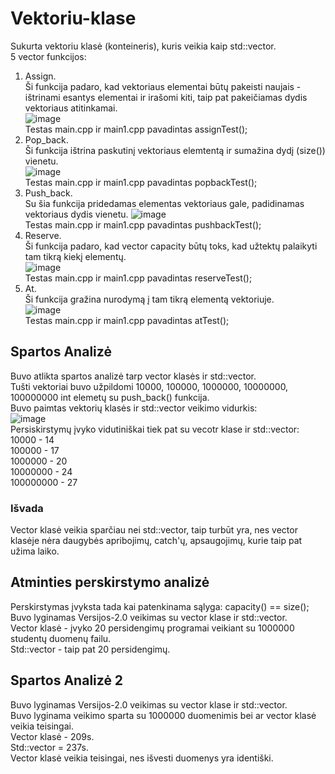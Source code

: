 # Vektoriu-klase  
Sukurta vektoriu klasė (konteineris), kuris veikia kaip std::vector.  
5 vector funkcijos:
1. Assign.  
Ši funkcija padaro, kad vektoriaus elementai būtų pakeisti naujais - ištrinami esantys elementai ir irašomi kiti, taip pat pakeičiamas dydis vektoriaus atitinkamai.  
![image](https://user-images.githubusercontent.com/79039786/119896229-6f8c9700-bf47-11eb-930a-dbdb899a2c70.png)    
Testas main.cpp ir main1.cpp pavadintas assignTest();  
2. Pop_back.  
Ši funkcija ištrina paskutinį vektoriaus elemtentą ir sumažina dydį (size()) vienetu.  
![image](https://user-images.githubusercontent.com/79039786/119896255-76b3a500-bf47-11eb-9cab-b4f700d65a7e.png)   
Testas main.cpp ir main1.cpp pavadintas popbackTest();  
3. Push_back.  
Su šia funkcija pridedamas elementas vektoriaus gale, padidinamas vektoriaus dydis vienetu.
![image](https://user-images.githubusercontent.com/79039786/119896289-7fa47680-bf47-11eb-9707-9fe99377fe4f.png)  
Testas main.cpp ir main1.cpp pavadintas pushbackTest();  
4. Reserve.  
Ši funkcija padaro, kad vector capacity būtų toks, kad užtektų palaikyti tam tikrą kiekį elementų.  
![image](https://user-images.githubusercontent.com/79039786/119896316-87641b00-bf47-11eb-8a7c-489e7748d3a6.png)  
Testas main.cpp ir main1.cpp pavadintas reserveTest();  
5. At.  
Ši funkcija gražina nurodymą į tam tikrą elementą vektoriuje.  
![image](https://user-images.githubusercontent.com/79039786/119896348-91861980-bf47-11eb-959d-c44662f6f4a9.png)  
Testas main.cpp ir main1.cpp pavadintas atTest();    
## Spartos Analizė  
Buvo atlikta spartos analizė tarp vector klasės ir std::vector.  
Tušti vektoriai buvo užpildomi 10000, 100000, 1000000, 10000000, 100000000 int elemetų su push_back() funkcija.   
Buvo paimtas vektorių klasės ir std::vector veikimo vidurkis:   
![image](https://user-images.githubusercontent.com/79039786/119893330-e4f66880-bf43-11eb-9350-50c116414c42.png)    
Persiskirstymų įvyko vidutiniškai tiek pat su vecotr klase ir std::vector:  
10000 - 14  
100000 - 17  
1000000 - 20  
10000000 - 24  
100000000 - 27  
### Išvada  
Vector klasė veikia sparčiau nei std::vector, taip turbūt yra, nes vector klasėje nėra daugybės apribojimų, catch'ų, apsaugojimų, kurie taip pat užima laiko.  
## Atminties perskirstymo analizė  
Perskirstymas įvyksta tada kai patenkinama sąlyga: capacity() == size();  
Buvo lyginamas Versijos-2.0 veikimas su vector klase ir std::vector.   
Vector klasė - įvyko 20 persidengimų programai veikiant su 1000000 studentų duomenų failu.  
Std::vector - taip pat 20 persidengimų. 
## Spartos Analizė 2  
Buvo lyginamas Versijos-2.0 veikimas su vector klase ir std::vector.  
Buvo lyginama veikimo sparta su 1000000 duomenimis bei ar vector klasė veikia teisingai.  
Vector klasė - 209s.  
Std::vector = 237s.  
Vector klasė veikia teisingai, nes išvesti duomenys yra identiški. 

